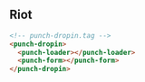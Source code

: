 ## Riot

```html
<!-- punch-dropin.tag -->
<punch-dropin>
  <punch-loader></punch-loader>
  <punch-form></punch-form>
</punch-dropin>
```
